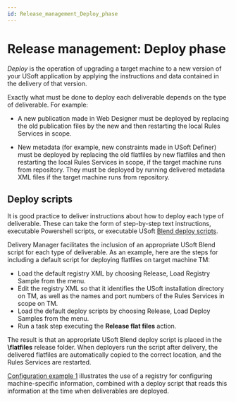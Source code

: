 ```yaml
---
id: Release_management_Deploy_phase
---
```


# Release management: Deploy phase

*Deploy* is the operation of upgrading a target machine to a new version of your USoft application by applying the instructions and data contained in the delivery of that version.

Exactly what must be done to deploy each deliverable depends on the type of deliverable. For example:

- A new publication made in Web Designer must be deployed by replacing the old publication files by the new and then restarting the local Rules Services in scope.

- New metadata (for example, new constraints made in USoft Definer) must be deployed by replacing the old flatfiles by new flatfiles and then restarting the local Rules Services in scope, if the target machine runs from repository. They must be deployed by running delivered metadata XML files if the target machine runs from repository.

## Deploy scripts

It is good practice to deliver instructions about how to deploy each type of deliverable. These can take the form of step-by-step text instructions, executable Powershell scripts, or executable USoft [Blend deploy scripts](/docs/Continuous_delivery/Blend_deploy_scripts/Blend_deploy_scripts.md).

Delivery Manager facilitates the inclusion of an appropriate USoft Blend script for each type of deliverable. As an example, here are the steps for including a default script for deploying flatfiles on target machine TM:

- Load the default registry XML by choosing Release, Load Registry Sample from the menu.
- Edit the registry XML so that it identifies the USoft installation directory on TM, as well as the names and port numbers of the Rules Services in scope on TM.
- Load the default deploy scripts by choosing Release, Load Deploy Samples from the menu.
- Run a task step executing the **Release flat files** action.

The result is that an appropriate USoft Blend deploy script is placed in the **\\flatfiles** release folder. When deployers run the script after delivery, the delivered flatfiles are automatically copied to the correct location, and the Rules Services are restarted.

[Configuration example 1](/docs/Continuous_delivery/Understanding_USoft_Delivery_Manager/Configuration_example_1.md) illustrates the use of a registry for configuring machine-specific information, combined with a deploy script that reads this information at the time when deliverables are deployed.